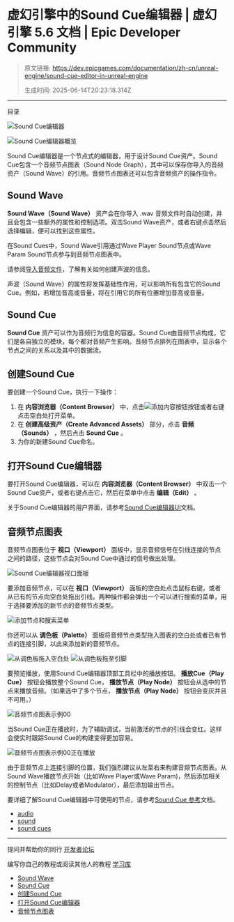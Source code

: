 # 虚幻引擎中的Sound Cue编辑器 | 虚幻引擎 5.6 文档 | Epic Developer Community

> 原文链接: https://dev.epicgames.com/documentation/zh-cn/unreal-engine/sound-cue-editor-in-unreal-engine
> 
> 生成时间: 2025-06-14T20:23:18.314Z

---

目录

![Sound Cue编辑器](https://dev.epicgames.com/community/api/documentation/image/9e0f2938-1044-4f5a-b7ac-8acf8e82a431?resizing_type=fill&width=1920&height=335)

![Sound Cue编辑器概览](https://d1iv7db44yhgxn.cloudfront.net/documentation/images/dd7280ba-806d-4813-bb9d-3355a4f1ed7b/sound-cue-editor-overview.png)

Sound Cue编辑器是一个节点式的编辑器，用于设计Sound Cue资产。Sound Cue包含一个音频节点图表（Sound Node Graph），其中可以保存你导入的音频资产（Sound Wave）的引用。音频节点图表还可以包含音频资产的操作指令。

## Sound Wave

**Sound Wave（Sound Wave）** 资产会在你导入 .wav 音频文件时自动创建，并且会包含一些额外的属性和控制选项。双击Sound Wave资产，或者右键点击然后选择编辑，便可以找到这些属性。

在Sound Cues中，Sound Wave引用通过Wave Player Sound节点或Wave Param Sound节点参与到音频节点图表中。

请参阅[导入音频文件](/documentation/zh-cn/unreal-engine/importing-audio-files)，了解有关如何创建声波的信息。

声波（Sound Wave）的属性将发挥基础性作用，可以影响所有包含它的Sound Cue。例如，若增加音高或音量，将在引用它的所有位置增加音高或音量。

## Sound Cue

**Sound Cue** 资产可以作为音频行为信息的容器。Sound Cue由音频节点构成，它们是各自独立的模块，每个都对音频产生影响。音频节点排列在图表中，显示各个节点之间的关系以及其中的数据流。

## 创建Sound Cue

要创建一个Sound Cue，执行一下操作：

1.  在 **内容浏览器（Content Browser）** 中，点击![添加内容按钮](https://d1iv7db44yhgxn.cloudfront.net/documentation/images/e317571d-c63d-4848-9e0b-d6e1061a8a4a/add-content-button.png)按钮或者右键点击空白处打开菜单。
2.  在 **创建高级资产（Create Advanced Assets）** 部分，点击 **音频（Sounds）** ，然后点击 **Sound Cue** 。
3.  为你的新建Sound Cue命名。

## 打开Sound Cue编辑器

要打开Sound Cue编辑器，可以在 **内容浏览器（Content Browser）** 中双击一个Sound Cue资产，或者右键点击它，然后在菜单中点击 **编辑（Edit）** 。

关于Sound Cue编辑器的用户界面，请参考[Sound Cue编辑器UI](/documentation/zh-cn/unreal-engine/sound-cue-editor-ui-in-unreal-engine)文档。

## 音频节点图表

音频节点图表位于 **视口（Viewport）** 面板中，显示音频信号在引线连接的节点之间的路径，这些节点会对Sound Cue中通过的信号做出处理。

![Sound Cue编辑器视口面板](https://d1iv7db44yhgxn.cloudfront.net/documentation/images/af46e7fa-8886-42ff-a8be-ca3c0673391d/sound-cue-editor-viewport-panel.png)

要添加音频节点，可以在 **视口（Viewport）** 面板的空白处点击鼠标右键，或者从已有的节点向空白处拖出引线。两种操作都会弹出一个可以进行搜索的菜单，用于选择要添加的新节点的音频节点类型。

![添加节点和搜索菜单](https://d1iv7db44yhgxn.cloudfront.net/documentation/images/20a6121b-8efd-4561-ac93-20e622a392b1/add-node-methods-and-search-context-menu.gif)

你还可以从 **调色板（Palette）** 面板将音频节点类型拖入图表的空白处或者已有节点的连接引脚，以此来添加新的音频节点。

![从调色板拖入空白处](https://d1iv7db44yhgxn.cloudfront.net/documentation/images/27bb05c0-39b8-4f5a-823f-b2280d702412/palette-panel-drag-to-empty.gif) ![从调色板拖至引脚](https://d1iv7db44yhgxn.cloudfront.net/documentation/images/f2edac18-dd50-4eec-883b-098644f593ae/palette-panel-drag-to-pin.gif)

要预览播放，使用Sound Cue编辑器顶部工具栏中的播放按钮。 **播放Cue（Play Cue）** 按钮会播放整个Sound Cue， **播放节点（Play Node）** 按钮会从选中的节点来播放音频。（如果选中了多个节点， **播放节点（Play Node）** 按钮会变灰并且不可用。）

![音频节点图表示例00](https://d1iv7db44yhgxn.cloudfront.net/documentation/images/5c494d1d-2296-4da9-81cd-900f31718004/sound-node-graph-example-00.png)

当Sound Cue正在播放时，为了辅助调试，当前激活的节点的引线会变红。这样会使实时跟踪Sound Cue的构建变得更加容易。

![音频节点图表示例00正在播放](https://d1iv7db44yhgxn.cloudfront.net/documentation/images/6448785a-cb8f-4eed-b996-d720c9d85ddd/sound-node-graph-example-00-playing.png)

由于音频节点上连接引脚的位置，我们强烈建议从左至右来构建音频节点图表。从Sound Wave播放节点开始（比如Wave Player或Wave Param)，然后添加相关的控制节点（比如Delay或者Modulator），最后添加输出节点。

要详细了解Sound Cue编辑器中可使用的节点，请参考[Sound Cue 参考](/documentation/zh-cn/unreal-engine/sound-cue-reference-for-unreal-engine)文档。

-   [audio](https://dev.epicgames.com/community/search?query=audio)
-   [sound](https://dev.epicgames.com/community/search?query=sound)
-   [sound cues](https://dev.epicgames.com/community/search?query=sound%20cues)

* * *

提问并帮助你的同行 [开发者论坛](https://forums.unrealengine.com/categories?tag=unreal-engine)

编写你自己的教程或阅读其他人的教程 [学习库](https://dev.epicgames.com/community/unreal-engine/learning)

-   [Sound Wave](/documentation/zh-cn/unreal-engine/sound-cue-editor-in-unreal-engine#soundwave)
-   [Sound Cue](/documentation/zh-cn/unreal-engine/sound-cue-editor-in-unreal-engine#soundcue)
-   [创建Sound Cue](/documentation/zh-cn/unreal-engine/sound-cue-editor-in-unreal-engine#%E5%88%9B%E5%BB%BAsoundcue)
-   [打开Sound Cue编辑器](/documentation/zh-cn/unreal-engine/sound-cue-editor-in-unreal-engine#%E6%89%93%E5%BC%80soundcue%E7%BC%96%E8%BE%91%E5%99%A8)
-   [音频节点图表](/documentation/zh-cn/unreal-engine/sound-cue-editor-in-unreal-engine#%E9%9F%B3%E9%A2%91%E8%8A%82%E7%82%B9%E5%9B%BE%E8%A1%A8)